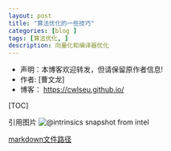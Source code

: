 ```yaml
---
layout: post
title: "算法优化的一些技巧"
categories: [blog ]
tags: [算法优化, ]
description: 向量化和编译器优化
---
```


- 声明：本博客欢迎转发，但请保留原作者信息!
- 作者: [曹文龙]
- 博客： <https://cwlseu.github.io/>
                                        

[TOC]

引用图片
![@intrinsics snapshot from intel](../images/optimization/intrinsics.png)


[markdown文件路径](https://github.com/cwlseu/cwlseu.github.io/tree/master/_posts/template.md)

